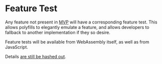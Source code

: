 # Feature Test

Any feature not present in [MVP](MVP.md) will have a corresponding feature
test. This allows polyfills to elegantly emulate a feature, and allows
developers to fallback to another implementation if they so desire.

Feature tests will be available from WebAssembly itself, as well as from
JavaScript.

Details
[are still be hashed out](https://github.com/WebAssembly/spec/issues/90).
